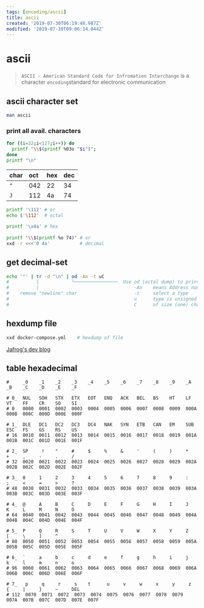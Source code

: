 ```yaml
---
tags: [encoding/ascii]
title: ascii
created: '2019-07-30T06:19:48.987Z'
modified: '2019-07-30T09:06:14.044Z'
---
```


# ascii

> `ASCII - American Standard Code for Infromation Interchange` is a character `encoding`standard for electronic communication


## ascii character set

```sh
man ascii
```

### print all avail. characters
```sh
for ((i=32;i<127;i++)) do
  printf "\\$(printf %03o "$i")"; 
done
printf "\n"
```
    
| char | oct | hex |dec |
| :--  | :-- | :-- |:-- |
| `"`  | 042 | 22  | 34 |
| `J`  | 112 | 4a  | 74 |


```sh
printf '\112' # or 
echo $'\112'  # octal 
 
printf '\x4a' # hex
 
printf "\\$(printf %o 74)" # or 
xxd -r <<<'0 4a'           # decimal
```


## get decimal-set
```sh
echo '"' | tr -d "\n" | od -An -t uC
#          |            └────────────────  Use od (octal dump) to print:
#          |                                   -An    means Address none
#    remove "newline" char                     -t     select a type
#                                              u      type is unsigned decimal.
#                                              C      of size (one) char


```

## hexdump file
```sh
xxd docker-compose.yml    # hexdump of file
```
[Jafrog's dev blog](http://jafrog.com/2013/11/23/colors-in-terminal.html)


## table hexadecimal

```text
#     _0    _1    _2    _3    _4    _5    _6    _7    _8    _9    _A    _B    _C    _D    _E    _F

# 0_  NUL   SOH   STX   ETX   EOT   ENQ   ACK   BEL   BS    HT    LF    VT    FF    CR    SO    SI
# 0   0000  0001  0002  0003  0004  0005  0006  0007  0008  0009  000A  000B  000C  000D  000E  000F

# 1_  DLE   DC1   DC2   DC3   DC4   NAK   SYN   ETB   CAN   EM    SUB   ESC   FS    GS    RS    US
# 16  0010  0011  0012  0013  0014  0015  0016  0017  0018  0019  001A  001B  001C  001D  001E  001F

# 2_  SP     !    "     #     $     %     &     '     (     )     *     +     ,     -     .     /
# 32  0020  0021  0022  0023  0024  0025  0026  0027  0028  0029  002A  002B  002C  002D  002E  002F 

# 3_  0     1     2     3     4     5     6     7     8     9     :     ;     <     =     >     ?
# 48  0030  0031  0032  0033  0034  0035  0036  0037  0038  0039  003A  003B  003C  003D  003E  003F 

# 4_  @     A     B     C     D     E     F     G     H     I     J     K     L     M     N     O
# 64  0040  0041  0042  0043  0044  0045  0046  0047  0048  0049  004A  004B  004C  004D  004E  004F 

# 5_  P     Q     R     S     T     U     V     W     X     Y     Z     [     \     ]     ^     _
# 80  0050  0051  0052  0053  0054  0055  0056  0057  0058  0059  005A  005B  005C  005D  005E  005F

# 6_  `     a     b     c     d     e     f     g     h     i     j     k     l     m     n     o
# 96  0060  0061  0062  0063  0064  0065  0066  0067  0068  0069  006A  006B  006C  006D  006E  006F

# 7_   p     q     r     s    t      u     v     w     x     y     z     {     |     }     ~     DEL
# 112  0070  0071  0072  0073  0074  0075  0076  0077  0078  0079  007A  007B  007C  007D  007E  007F
```
